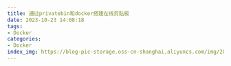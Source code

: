 ```yaml
---
title: 通过privatebin和docker搭建在线剪贴板
date: 2023-10-23 14:08:18
tags:
- Docker
categories:
- Docker
index_img: https://blog-pic-storage.oss-cn-shanghai.aliyuncs.com/img/202310241955323.png
---
```

